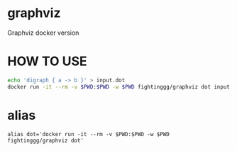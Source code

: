 # graphviz
Graphviz docker version

# HOW TO USE
```sh
echo 'digraph { a -> b }' > input.dot
docker run -it --rm -v $PWD:$PWD -w $PWD fightinggg/graphviz dot input.dot -Tsvg > output.svg
```

# alias
```
alias dot='docker run -it --rm -v $PWD:$PWD -w $PWD fightinggg/graphviz dot'
```
